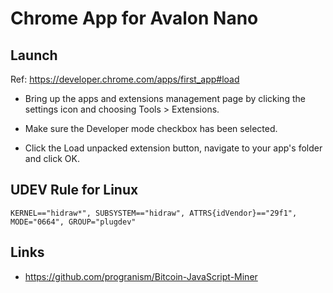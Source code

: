 # Chrome App for Avalon Nano

## Launch
Ref: https://developer.chrome.com/apps/first_app#load

* Bring up the apps and extensions management page by clicking the settings icon and choosing Tools > Extensions.

* Make sure the Developer mode checkbox has been selected.

* Click the Load unpacked extension button, navigate to your app's folder and click OK.

## UDEV Rule for Linux
`KERNEL=="hidraw*", SUBSYSTEM=="hidraw", ATTRS{idVendor}=="29f1", MODE="0664", GROUP="plugdev"`


## Links
* https://github.com/progranism/Bitcoin-JavaScript-Miner
